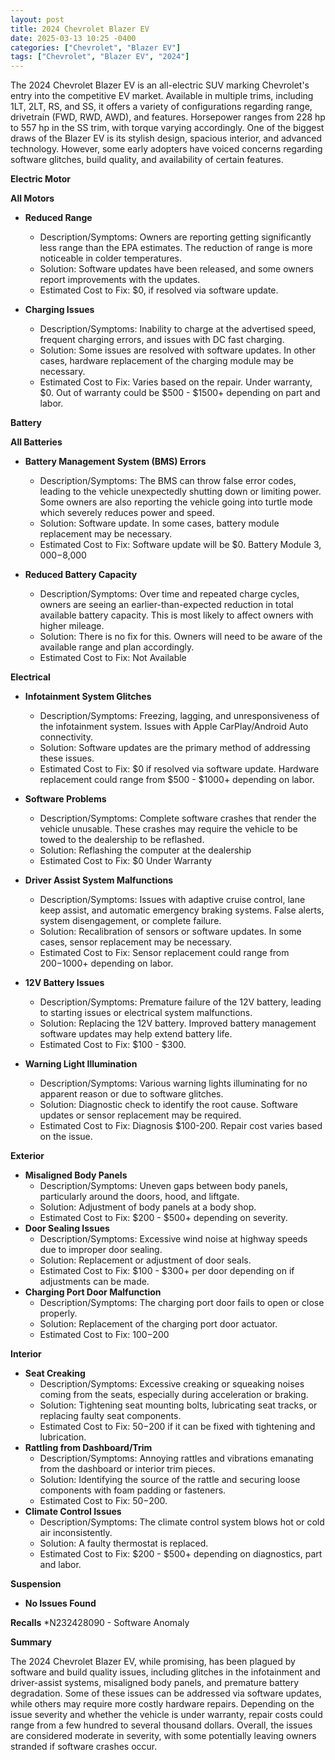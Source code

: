 ```yaml
---
layout: post
title: 2024 Chevrolet Blazer EV
date: 2025-03-13 10:25 -0400
categories: ["Chevrolet", "Blazer EV"]
tags: ["Chevrolet", "Blazer EV", "2024"]
---
```

The 2024 Chevrolet Blazer EV is an all-electric SUV marking Chevrolet's entry into the competitive EV market. Available in multiple trims, including 1LT, 2LT, RS, and SS, it offers a variety of configurations regarding range, drivetrain (FWD, RWD, AWD), and features. Horsepower ranges from 228 hp to 557 hp in the SS trim, with torque varying accordingly. One of the biggest draws of the Blazer EV is its stylish design, spacious interior, and advanced technology. However, some early adopters have voiced concerns regarding software glitches, build quality, and availability of certain features.

**Electric Motor**

**All Motors**

*   **Reduced Range**
    *   Description/Symptoms: Owners are reporting getting significantly less range than the EPA estimates. The reduction of range is more noticeable in colder temperatures.
    *   Solution: Software updates have been released, and some owners report improvements with the updates.
    *   Estimated Cost to Fix: $0, if resolved via software update.

*   **Charging Issues**
    *   Description/Symptoms: Inability to charge at the advertised speed, frequent charging errors, and issues with DC fast charging.
    *   Solution: Some issues are resolved with software updates. In other cases, hardware replacement of the charging module may be necessary.
    *   Estimated Cost to Fix: Varies based on the repair. Under warranty, $0. Out of warranty could be $500 - $1500+ depending on part and labor.

**Battery**

**All Batteries**

* **Battery Management System (BMS) Errors**
    * Description/Symptoms: The BMS can throw false error codes, leading to the vehicle unexpectedly shutting down or limiting power. Some owners are also reporting the vehicle going into turtle mode which severely reduces power and speed.
    * Solution: Software update. In some cases, battery module replacement may be necessary.
    * Estimated Cost to Fix: Software update will be $0. Battery Module $3,000-$8,000

* **Reduced Battery Capacity**
    * Description/Symptoms: Over time and repeated charge cycles, owners are seeing an earlier-than-expected reduction in total available battery capacity. This is most likely to affect owners with higher mileage.
    * Solution: There is no fix for this. Owners will need to be aware of the available range and plan accordingly.
    * Estimated Cost to Fix: Not Available

**Electrical**

*   **Infotainment System Glitches**
    *   Description/Symptoms: Freezing, lagging, and unresponsiveness of the infotainment system. Issues with Apple CarPlay/Android Auto connectivity.
    *   Solution: Software updates are the primary method of addressing these issues.
    *   Estimated Cost to Fix: $0 if resolved via software update. Hardware replacement could range from $500 - $1000+ depending on labor.

*   **Software Problems**
    *   Description/Symptoms: Complete software crashes that render the vehicle unusable. These crashes may require the vehicle to be towed to the dealership to be reflashed.
    *   Solution: Reflashing the computer at the dealership
    *   Estimated Cost to Fix: $0 Under Warranty

*   **Driver Assist System Malfunctions**
    *   Description/Symptoms: Issues with adaptive cruise control, lane keep assist, and automatic emergency braking systems. False alerts, system disengagement, or complete failure.
    *   Solution: Recalibration of sensors or software updates. In some cases, sensor replacement may be necessary.
    *   Estimated Cost to Fix: Sensor replacement could range from $200-$1000+ depending on labor.

*   **12V Battery Issues**
    *   Description/Symptoms: Premature failure of the 12V battery, leading to starting issues or electrical system malfunctions.
    *   Solution: Replacing the 12V battery. Improved battery management software updates may help extend battery life.
    *   Estimated Cost to Fix: $100 - $300.

*   **Warning Light Illumination**
    *   Description/Symptoms: Various warning lights illuminating for no apparent reason or due to software glitches.
    *   Solution: Diagnostic check to identify the root cause. Software updates or sensor replacement may be required.
    *   Estimated Cost to Fix: Diagnosis $100-200. Repair cost varies based on the issue.

**Exterior**

*   **Misaligned Body Panels**
    *   Description/Symptoms: Uneven gaps between body panels, particularly around the doors, hood, and liftgate.
    *   Solution: Adjustment of body panels at a body shop.
    *   Estimated Cost to Fix: $200 - $500+ depending on severity.
*   **Door Sealing Issues**
    *   Description/Symptoms: Excessive wind noise at highway speeds due to improper door sealing.
    *   Solution: Replacement or adjustment of door seals.
    *   Estimated Cost to Fix: $100 - $300+ per door depending on if adjustments can be made.
*   **Charging Port Door Malfunction**
    *   Description/Symptoms: The charging port door fails to open or close properly.
    *   Solution: Replacement of the charging port door actuator.
    *   Estimated Cost to Fix: $100-$200

**Interior**

*   **Seat Creaking**
    *   Description/Symptoms: Excessive creaking or squeaking noises coming from the seats, especially during acceleration or braking.
    *   Solution: Tightening seat mounting bolts, lubricating seat tracks, or replacing faulty seat components.
    *   Estimated Cost to Fix: $50-$200 if it can be fixed with tightening and lubrication.
*   **Rattling from Dashboard/Trim**
    *   Description/Symptoms: Annoying rattles and vibrations emanating from the dashboard or interior trim pieces.
    *   Solution: Identifying the source of the rattle and securing loose components with foam padding or fasteners.
    *   Estimated Cost to Fix: $50-$200.
*   **Climate Control Issues**
    *   Description/Symptoms: The climate control system blows hot or cold air inconsistently.
    *   Solution: A faulty thermostat is replaced.
    *   Estimated Cost to Fix: $200 - $500+ depending on diagnostics, part and labor.

**Suspension**

*   **No Issues Found**

**Recalls**
*N232428090 - Software Anomaly

**Summary**

The 2024 Chevrolet Blazer EV, while promising, has been plagued by software and build quality issues, including glitches in the infotainment and driver-assist systems, misaligned body panels, and premature battery degradation. Some of these issues can be addressed via software updates, while others may require more costly hardware repairs. Depending on the issue severity and whether the vehicle is under warranty, repair costs could range from a few hundred to several thousand dollars. Overall, the issues are considered moderate in severity, with some potentially leaving owners stranded if software crashes occur.


